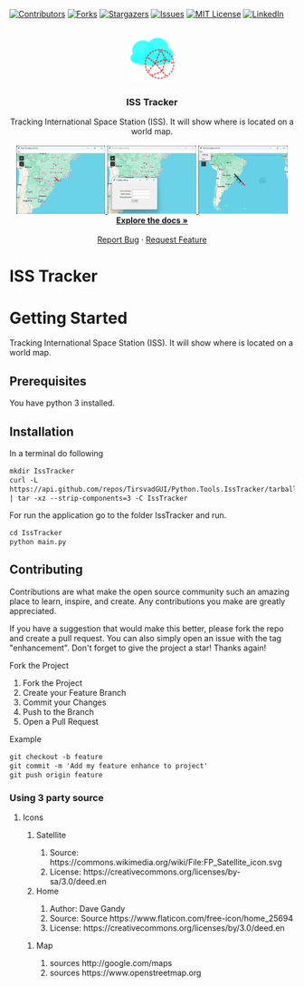 [![Contributors][contributors-shield]][contributors-url]
[![Forks][forks-shield]][forks-url]
[![Stargazers][stars-shield]][stars-url]
[![Issues][issues-shield]][issues-url]
[![MIT License][license-shield]][license-url]
[![LinkedIn][linkedin-shield]][linkedin-url]


<!-- PROJECT LOGO -->
<br />
<div align="center">
    <a href="https://github.com/TirsvadGUI/Python.Tools.IssTracker">
        <img src="images/logo.png" alt="Logo" width="80" height="80">
    </a>
    <h3 align="center">ISS Tracker</h3>
    <p align="center">
    <!-- PROJECT DESCRIPTION -->
    Tracking International Space Station (ISS). It will show where is located on a world map.
    <br />
    <br />
    <!-- PROJECT SCREENSHOTS -->
    <a href="https://github.com/TirsvadGUI/Python.Tools.IssTracker/blob/main/images/screenshot01.png">
        <img src="images/screenshot01.png" alt="screenshot" height="120">
    </a>
    <a href="https://github.com/TirsvadGUI/Python.Tools.IssTracker/blob/main/images/screenshot01.png">
        <img src="images/screenshot02.png" alt="screenshot" height="120">
    </a>
    <a href="https://github.com/TirsvadGUI/Python.Tools.IssTracker/blob/main/images/screenshot01.png">
        <img src="images/screenshot03.png" alt="screenshot" height="120">
    </a>
    <br />
    <a href="https://github.com/TirsvadGUI/Python.Tools.IssTracker"><strong>Explore the docs »</strong></a>
    <br />
    <br />
    <a href="https://github.com/TirsvadGUI/Python.Tools.IssTracker/issues/new?labels=bug&template=bug-report---.md">Report Bug</a>
    ·
    <a href="https://github.com/TirsvadGUI/Python.Tools.IssTracker/issues/new?labels=enhancement&template=feature-request---.md">Request Feature</a>

  </p>
</div>

# ISS Tracker

<!-- PROJECT DESCRIPTION -->

# Getting Started

Tracking International Space Station (ISS). It will show where is located on a world map.

## Prerequisites

You have python 3 installed.

## Installation

In a terminal do following

```console
mkdir IssTracker
curl -L https://api.github.com/repos/TirsvadGUI/Python.Tools.IssTracker/tarball | tar -xz --strip-components=3 -C IssTracker
```

For run the application go to the folder IssTracker and run.

```commandline
cd IssTracker
python main.py
```

## Contributing

Contributions are what make the open source community such an amazing place to learn, inspire, and create. Any
contributions you make are greatly appreciated.

If you have a suggestion that would make this better, please fork the repo and create a pull request. You can also
simply open an issue with the tag "enhancement". Don't forget to give the project a star! Thanks again!

Fork the Project

<ol>
    <li>Fork the Project</li>
    <li>Create your Feature Branch</li>
    <li>Commit your Changes</li>
    <li>Push to the Branch</li>
    <li>Open a Pull Request</li>
</ol>

Example

```commandline
git checkout -b feature
git commit -m 'Add my feature enhance to project'
git push origin feature
```

<!-- MARKDOWN LINKS & IMAGES -->
<!-- https://www.markdownguide.org/basic-syntax/#reference-style-links -->

### Using 3 party source
<ol>
    <li>Icons</li>
    <ol>
        <li>Satellite</li>
        <ol>
            <li>Source: https://commons.wikimedia.org/wiki/File:FP_Satellite_icon.svg</li>
            <li>License: https://creativecommons.org/licenses/by-sa/3.0/deed.en</li>
        </ol>
        <li>Home</li>
        <ol>
            <li>Author: Dave Gandy</li>
            <li>Source: Source https://www.flaticon.com/free-icon/home_25694</li>
            <li>License: https://creativecommons.org/licenses/by/3.0/deed.en</li>
        </ol>
    </ol>
    <ol>
        <li>Map</li>
        <ol>
            <li>sources http://google.com/maps</li>
            <li>sources https://www.openstreetmap.org</li>
        </ol>
    </ol>
</ol>

[contributors-shield]: https://img.shields.io/github/contributors/TirsvadGUI/Python.Tools.IssTracker?style=for-the-badge

[contributors-url]: https://github.com/TirsvadGUI/Python.Tools.IssTracker/graphs/contributors

[forks-shield]: https://img.shields.io/github/forks/TirsvadGUI/Python.Tools.IssTracker?style=for-the-badge

[forks-url]: https://github.com/TirsvadGUI/Python.Tools.IssTracker/network/members

[stars-shield]: https://img.shields.io/github/stars/TirsvadGUI/Python.Tools.IssTracker?style=for-the-badge

[stars-url]: https://github.com/TirsvadGUI/Python.Tools.IssTracker/stargazers

[issues-shield]: https://img.shields.io/github/issues/TirsvadGUI/Python.Tools.IssTracker?style=for-the-badge

[issues-url]: https://github.com/TirsvadGUI/Python.Tools.IssTracker/issues

[license-shield]: https://img.shields.io/github/license/TirsvadGUI/Python.Tools.IssTracker?style=for-the-badge

[license-url]: https://github.com/TirsvadGUI/Python.Tools.IssTracker/blob/master/LICENSE.txt

[linkedin-shield]: https://img.shields.io/badge/-LinkedIn-black.svg?style=for-the-badge&logo=linkedin&colorB=555

[linkedin-url]: https://www.linkedin.com/in/jens-tirsvad-nielsen-13b795b9/

